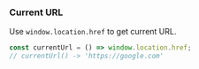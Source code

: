### Current URL

Use `window.location.href` to get current URL.

```js
const currentUrl = () => window.location.href;
// currentUrl() -> 'https://google.com'
```
